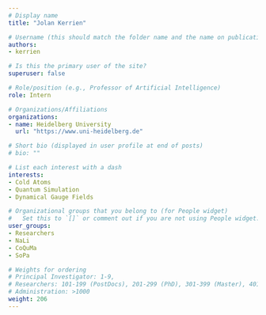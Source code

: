 ```yaml
---
# Display name
title: "Jolan Kerrien"

# Username (this should match the folder name and the name on publications)
authors:
- kerrien

# Is this the primary user of the site?
superuser: false

# Role/position (e.g., Professor of Artificial Intelligence)
role: Intern

# Organizations/Affiliations
organizations:
- name: Heidelberg University
  url: "https://www.uni-heidelberg.de"

# Short bio (displayed in user profile at end of posts)
# bio: ""

# List each interest with a dash
interests:
- Cold Atoms
- Quantum Simulation
- Dynamical Gauge Fields

# Organizational groups that you belong to (for People widget)
#   Set this to `[]` or comment out if you are not using People widget.
user_groups:
- Researchers
- NaLi
- CoQuMa
- SoPa

# Weights for ordering
# Principal Investigator: 1-9,
# Researchers: 101-199 (PostDocs), 201-299 (PhD), 301-399 (Master), 401-499 (Bachelor)
# Administration: >1000
weight: 206
---
```

